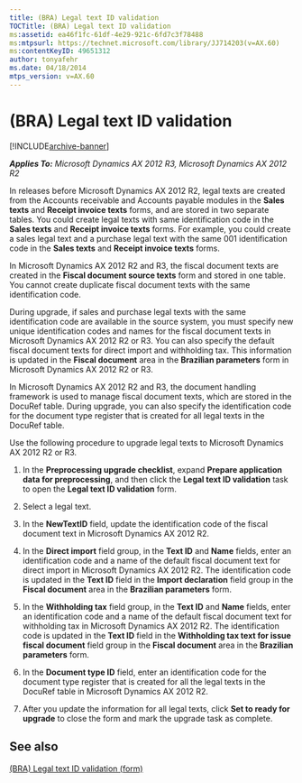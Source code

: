 ```yaml
---
title: (BRA) Legal text ID validation
TOCTitle: (BRA) Legal text ID validation
ms:assetid: ea46f1fc-61df-4e29-921c-6fd7c3f78488
ms:mtpsurl: https://technet.microsoft.com/library/JJ714203(v=AX.60)
ms:contentKeyID: 49651312
author: tonyafehr
ms.date: 04/18/2014
mtps_version: v=AX.60
---
```


# (BRA) Legal text ID validation 


[!INCLUDE[archive-banner](includes/archive-banner.md)]


_**Applies To:** Microsoft Dynamics AX 2012 R3, Microsoft Dynamics AX 2012 R2_

In releases before Microsoft Dynamics AX 2012 R2, legal texts are created from the Accounts receivable and Accounts payable modules in the **Sales texts** and **Receipt invoice texts** forms, and are stored in two separate tables. You could create legal texts with same identification code in the **Sales texts** and **Receipt invoice texts** forms. For example, you could create a sales legal text and a purchase legal text with the same 001 identification code in the **Sales texts** and **Receipt invoice texts** forms.

In Microsoft Dynamics AX 2012 R2 and R3, the fiscal document texts are created in the **Fiscal document source texts** form and stored in one table. You cannot create duplicate fiscal document texts with the same identification code.

During upgrade, if sales and purchase legal texts with the same identification code are available in the source system, you must specify new unique identification codes and names for the fiscal document texts in Microsoft Dynamics AX 2012 R2 or R3. You can also specify the default fiscal document texts for direct import and withholding tax. This information is updated in the **Fiscal document** area in the **Brazilian parameters** form in Microsoft Dynamics AX 2012 R2 or R3.

In Microsoft Dynamics AX 2012 R2 and R3, the document handling framework is used to manage fiscal document texts, which are stored in the DocuRef table. During upgrade, you can also specify the identification code for the document type register that is created for all legal texts in the DocuRef table.

Use the following procedure to upgrade legal texts to Microsoft Dynamics AX 2012 R2 or R3.

1.  In the **Preprocessing upgrade checklist**, expand **Prepare application data for preprocessing**, and then click the **Legal text ID validation** task to open the **Legal text ID validation** form.

2.  Select a legal text.

3.  In the **NewTextID** field, update the identification code of the fiscal document text in Microsoft Dynamics AX 2012 R2.

4.  In the **Direct import** field group, in the **Text ID** and **Name** fields, enter an identification code and a name of the default fiscal document text for direct import in Microsoft Dynamics AX 2012 R2. The identification code is updated in the **Text ID** field in the **Import declaration** field group in the **Fiscal document** area in the **Brazilian parameters** form.

5.  In the **Withholding tax** field group, in the **Text ID** and **Name** fields, enter an identification code and a name of the default fiscal document text for withholding tax in Microsoft Dynamics AX 2012 R2. The identification code is updated in the **Text ID** field in the **Withholding tax text for issue fiscal document** field group in the **Fiscal document** area in the **Brazilian parameters** form.

6.  In the **Document type ID** field, enter an identification code for the document type register that is created for all the legal texts in the DocuRef table in Microsoft Dynamics AX 2012 R2.

7.  After you update the information for all legal texts, click **Set to ready for upgrade** to close the form and mark the upgrade task as complete.

## See also

[(BRA) Legal text ID validation (form)](https://technet.microsoft.com/library/jj713622\(v=ax.60\))

  


